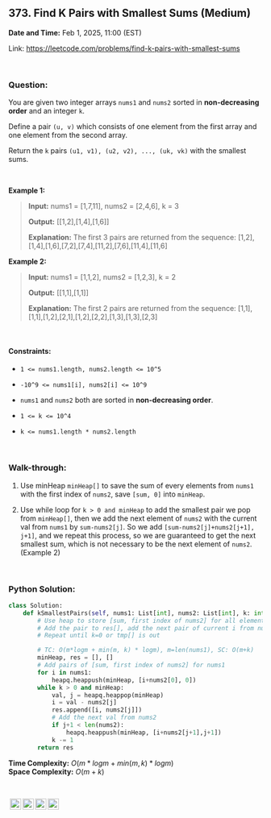 ## 373. Find K Pairs with Smallest Sums (Medium)
**Date and Time:** Feb 1, 2025, 11:00 (EST)

Link: https://leetcode.com/problems/find-k-pairs-with-smallest-sums

<br>

### Question:
You are given two integer arrays `nums1` and `nums2` sorted in **non-decreasing order** and an integer `k`.

Define a pair `(u, v)` which consists of one element from the first array and one element from the second array.

Return the `k` pairs `(u1, v1), (u2, v2), ..., (uk, vk)` with the smallest sums.

<br>

**Example 1:**
> **Input:** nums1 = [1,7,11], nums2 = [2,4,6], k = 3
> 
> **Output:** [[1,2],[1,4],[1,6]]
>
> **Explanation:** The first 3 pairs are returned from the sequence: [1,2],[1,4],[1,6],[7,2],[7,4],[11,2],[7,6],[11,4],[11,6]

**Example 2:**
> **Input:** nums1 = [1,1,2], nums2 = [1,2,3], k = 2
> 
> **Output:** [[1,1],[1,1]]
>
> **Explanation:** The first 2 pairs are returned from the sequence: [1,1],[1,1],[1,2],[2,1],[1,2],[2,2],[1,3],[1,3],[2,3]

<br>

#### Constraints:
* `1 <= nums1.length, nums2.length <= 10^5`

* `-10^9 <= nums1[i], nums2[i] <= 10^9`

* `nums1` and `nums2` both are sorted in **non-decreasing order**.

* `1 <= k <= 10^4`

* `k <= nums1.length * nums2.length`

<br>

### Walk-through: 
1. Use minHeap `minHeap[]` to save the sum of every elements from `nums1` with the first index of `nums2`, save `[sum, 0]` into `minHeap`.

2. Use while loop for `k > 0 and minHeap` to add the smallest pair we pop from `minHeap[]`, then we add the next element of `nums2` with the current val from `nums1` by `sum-nums2[j]`. So we add `[sum-nums2[j]+nums2[j+1], j+1]`, and we repeat this process, so we are guaranteed to get the next smallest sum, which is not necessary to be the next element of `nums2`. (Example 2)

<br>

### Python Solution:
```python
class Solution:
    def kSmallestPairs(self, nums1: List[int], nums2: List[int], k: int) -> List[List[int]]:
        # Use heap to store [sum, first index of nums2] for all elements from nums1
        # Add the pair to res[], add the next pair of current i from nums1 with the next element from nums2 to heap
        # Repeat until k=0 or tmp[] is out

        # TC: O(m*logm + min(m, k) * logm), m=len(nums1), SC: O(m+k)
        minHeap, res = [], []
        # Add pairs of [sum, first index of nums2] for nums1
        for i in nums1:
            heapq.heappush(minHeap, [i+nums2[0], 0])
        while k > 0 and minHeap:
            val, j = heapq.heappop(minHeap)
            i = val - nums2[j]
            res.append([i, nums2[j]])
            # Add the next val from nums2
            if j+1 < len(nums2):
                heapq.heappush(minHeap, [i+nums2[j+1],j+1])
            k -= 1
        return res
```
**Time Complexity:** $O(m*logm + min(m, k) * logm)$ <br>
**Space Complexity:** $O(m + k)$

<br>

<img style="height:22px!important;margin-left:3px;vertical-align:text-bottom;" src="https://mirrors.creativecommons.org/presskit/icons/cc.svg?ref=chooser-v1" alt="CC BY-NC-SA" title="CC BY-NC-SA"><img style="height:22px!important;margin-left:3px;vertical-align:text-bottom;" src="https://mirrors.creativecommons.org/presskit/icons/by.svg?ref=chooser-v1" alt="BY: credit must be given to the creator" title="BY: credit must be given to the creator"><img style="height:22px!important;margin-left:3px;vertical-align:text-bottom;" src="https://mirrors.creativecommons.org/presskit/icons/nc.svg?ref=chooser-v1" alt="NC: Only noncommercial uses of the work are permitted" title="NC: Only noncommercial uses of the work are permitted"><img style="height:22px!important;margin-left:3px;vertical-align:text-bottom;" src="https://mirrors.creativecommons.org/presskit/icons/sa.svg?ref=chooser-v1" alt="SA: Adaptations must be shared under the same terms" title="SA: Adaptations must be shared under the same terms">